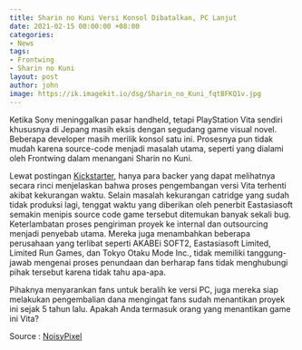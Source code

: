 ```yaml
---
title: Sharin no Kuni Versi Konsol Dibatalkan, PC Lanjut
date: 2021-02-15 00:00:00 +08:00
categories:
- News
tags:
- Frontwing
- Sharin no Kuni
layout: post
author: john
image: https://ik.imagekit.io/dsg/Sharin_no_Kuni_fqtBFKQ1v.jpg
---
```


Ketika Sony meninggalkan pasar handheld, tetapi PlayStation Vita sendiri khususnya di Jepang masih eksis dengan segudang game visual novel. Beberapa developer masih merilik konsol satu ini. Prosesnya pun tidak mudah karena source-code menjadi masalah utama, seperti yang dialami oleh Frontwing dalam menangani Sharin no Kuni.

Lewat postingan [Kickstarter](https://www.kickstarter.com/projects/tokyootakumode/re-sharin-no-kuni-project/posts/3094921?ref=ksr_email_backer_project_update_registered_users), hanya para backer yang dapat melihatnya secara rinci menjelaskan bahwa proses pengembangan versi Vita terhenti akibat kekurangan waktu. Selain masalah kekurangan catridge yang sudah tidak produksi lagi, tenggat waktu yang diberikan oleh penerbit Eastasiasoft semakin menipis source code game tersebut ditemukan banyak sekali bug. Keterlambatan proses pengiriman proyek ke internal dan outsourcing menjadi penyebab utama. Mereka juga menambahkan beberapa perusahaan yang terlibat seperti AKABEi SOFT2, Eastasiasoft Limited, Limited Run Games, dan Tokyo Otaku Mode Inc., tidak memiliki tanggung-jawab mengenai proses penundaan dan berharap fans tidak menghubungi pihak tersebut karena tidak tahu apa-apa.

Pihaknya menyarankan fans untuk beralih ke versi PC, juga mereka siap melakukan pengembalian dana mengingat fans sudah menantikan proyek ini sejak 5 tahun lalu. Apakah Anda termasuk orang yang menantikan game ini Vita?

Source : [NoisyPixel](https://noisypixel.net/visual-novel-sharin-no-kuni-vita-version-canceled/)